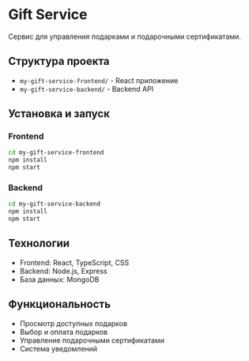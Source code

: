 # Gift Service

Сервис для управления подарками и подарочными сертификатами.

## Структура проекта

- `my-gift-service-frontend/` - React приложение
- `my-gift-service-backend/` - Backend API

## Установка и запуск

### Frontend

```bash
cd my-gift-service-frontend
npm install
npm start
```

### Backend

```bash
cd my-gift-service-backend
npm install
npm start
```

## Технологии

- Frontend: React, TypeScript, CSS
- Backend: Node.js, Express
- База данных: MongoDB

## Функциональность

- Просмотр доступных подарков
- Выбор и оплата подарков
- Управление подарочными сертификатами
- Система уведомлений 